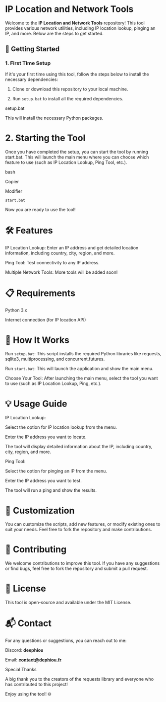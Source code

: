 # IP Location and Network Tools

Welcome to the **IP Location and Network Tools** repository! This tool provides various network utilities, including IP location lookup, pinging an IP, and more. Below are the steps to get started.

## 🚀 Getting Started

### 1. **First Time Setup**

If it's your first time using this tool, follow the steps below to install the necessary dependencies:

1. Clone or download this repository to your local machine.

2. Run `setup.bat` to install all the required dependencies.

setup.bat

This will install the necessary Python packages.

# 2. Starting the Tool

Once you have completed the setup, you can start the tool by running start.bat. This will launch the main menu where you can choose which feature to use (such as IP Location Lookup, Ping Tool, etc.).

bash

Copier

Modifier

`start.bat`

Now you are ready to use the tool!

# 🛠️ Features

IP Location Lookup: Enter an IP address and get detailed location information, including country, city, region, and more.

Ping Tool: Test connectivity to any IP address.

Multiple Network Tools: More tools will be added soon!

# 📋 Requirements

Python 3.x

Internet connection (for IP location API)

# 🔧 How It Works

Run `setup.bat`: This script installs the required Python libraries like requests, sqlite3, multiprocessing, and concurrent.futures.

Run `start.bat`: This will launch the application and show the main menu.

Choose Your Tool: After launching the main menu, select the tool you want to use (such as IP Location Lookup, Ping, etc.).

# 💡 Usage Guide

IP Location Lookup:

Select the option for IP location lookup from the menu.

Enter the IP address you want to locate.

The tool will display detailed information about the IP, including country, city, region, and more.

Ping Tool:

Select the option for pinging an IP from the menu.

Enter the IP address you want to test.

The tool will run a ping and show the results.

# 🎨 Customization

You can customize the scripts, add new features, or modify existing ones to suit your needs. Feel free to fork the repository and make contributions.

# 🤝 Contributing

We welcome contributions to improve this tool. If you have any suggestions or find bugs, feel free to fork the repository and submit a pull request.

# 📄 License

This tool is open-source and available under the MIT License.

# 📬 Contact

For any questions or suggestions, you can reach out to me:

Discord: **deephiou**

Email: **contact@dephiou.fr**

Special Thanks

A big thank you to the creators of the requests library and everyone who has contributed to this project!

Enjoy using the tool! 🌐
